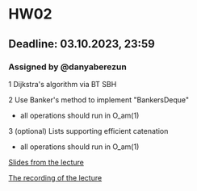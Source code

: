 # HW02 

## Deadline: 03.10.2023, 23:59

### Assigned by @danyaberezun

1 Dijkstra's algorithm via BT SBH

2 Use Banker's method to implement "BankersDeque"
  * all operations should run in O_am(1)

3 (optional) Lists supporting efficient catenation
  * all operations should run in O_am(1)

[Slides from the lecture](lec2.pdf)

[The recording of the lecture](https://www.youtube.com/watch?v=b2w6gUqq9qA&list=PLQsQ42jQ8PJEF8KmvQfSghy6oGXpXr5Am&index=2)
